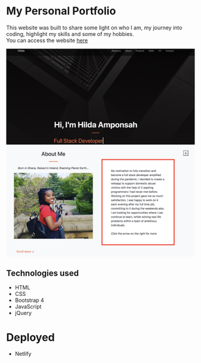 # My Personal Portfolio

This website was built to share some light on who I am, my journey into coding, highlight my skills and some of my hobbies. 
<br>
You can access the website <a href="https://serene-albattani-8a66fd.netlify.app/" target="_blank">here</a>

<img src="assets/img/welcomeshot.png">
<img src="assets/img/aboutme.png">

## Technologies used
- HTML
- CSS
- Bootstrap 4
- JavaScript
- jQuery

# Deployed
- Netlify
